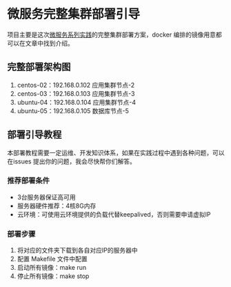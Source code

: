 # 微服务完整集群部署引导

项目主要是这次[微服务系列实践](https://github.com/zengqinglei/microservice-deploy/wiki)的完整集群部署方案，docker 编排的镜像用意都可以在文章中找到介绍。

## 完整部署架构图


1. centos-02：192.168.0.102 应用集群节点-2
2. centos-03：192.168.0.103 应用集群节点-3
3. ubuntu-04：192.168.0.104 应用集群节点-4
4. ubuntu-05：192.168.0.105 数据库节点-5


## 部署引导教程

本部署教程需要一定运维、开发知识体系，如果在实践过程中遇到各种问题，可以在issues 提出你的问题，我会尽快帮你们解答。

### 推荐部署条件

* 3台服务器保证高可用
* 服务器硬件推荐：4核8G内存
* 云环境：可使用云环境提供的负载代替keepalived，否则需要申请虚拟IP

### 部署步骤
1. 将对应的文件夹下载到各自对应IP的服务器中
2. 配置 Makefile 文件中配置
3. 启动所有镜像：make run
4. 停止所有镜像：make stop
